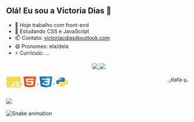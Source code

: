 ## Olá! Eu sou a Victoria Dias 👋



- 🔭 Hoje trabalho com front-end
- 🌱 Estudando CSS e JavaScript
- 📫 Contato: victoriacdias@outlook.com
- 😄 Pronomes: ela/dela
- ⚡ Currículo: ...

<div align="center">
  <a href="https://github.com/avictoriadias">
  <img height="180em" src="https://github-readme-stats.vercel.app/api?username=avictoriadias&show_icons=true&theme=dracula&include_all_commits=true&count_private=true"/>
  <img height="180em" src="https://github-readme-stats.vercel.app/api/top-langs/?username=avictoriadias&layout=compact&langs_count=7&theme=dracula"/>
</div>
<div style="display: inline_block"><br>
  <img align="center" alt="Vic-Js" height="30" width="40" src="https://raw.githubusercontent.com/devicons/devicon/master/icons/javascript/javascript-plain.svg">
  <img align="center" alt="Vic-HTML" height="30" width="40" src="https://raw.githubusercontent.com/devicons/devicon/master/icons/html5/html5-original.svg">
  <img align="center" alt="Vic-CSS" height="30" width="40" src="https://raw.githubusercontent.com/devicons/devicon/master/icons/css3/css3-original.svg">
  <img align="center" alt="Vic-Python" height="30" width="40" src="https://raw.githubusercontent.com/devicons/devicon/master/icons/python/python-original.svg">
  <img align="right" alt="Rafa-pic" height="150" style="border-radius:50px;" src="https://i.picasion.com/pic91/e12526dcca3497b0ea5690000dacd5d5.gif">
</div>
  
##
  <div>
   <a href="https://www.linkedin.com/in/avictoriadias" target="_blank"><img src="https://img.shields.io/badge/-LinkedIn-%230077B5?style=for-the-badge&logo=linkedin&logoColor=white" target="_blank"></a>     
  </div>

   ![Snake animation](https://github.com/avictoriadias/avictoriadias/blob/output/github-contribution-grid-snake.svg)
